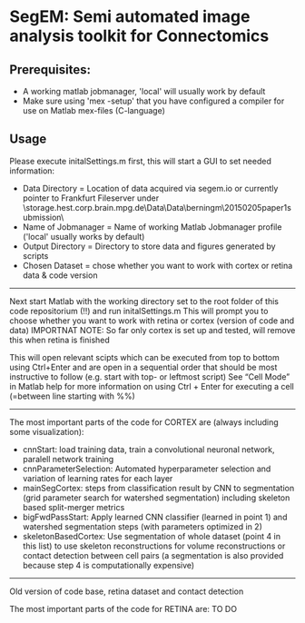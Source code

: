 SegEM: Semi automated image analysis toolkit for Connectomics
========================================

Prerequisites:
---------
+ A working matlab jobmanager, 'local' will usually work by default
+ Make sure using 'mex -setup' that you have configured a compiler for use on Matlab mex-files (C-language)

Usage
---------

Please execute initalSettings.m first, this will start a GUI to set needed information:
+ Data Directory = Location of data acquired via segem.io or currently pointer to Frankfurt Fileserver under \\storage.hest.corp.brain.mpg.de\Data\Data\berningm\20150205paper1submission\
+ Name of Jobmanager = Name of working Matlab Jobmanager profile ('local' usually works by default)
+ Output Directory = Directory to store data and figures generated by scripts
+ Chosen Dataset = chose whether you want to work with cortex or retina data & code version

---

Next start Matlab with the working directory set to the root folder of this code repositorium (!!) and run initalSettings.m
This will prompt you to choose whether you want to work with retina or cortex (version of code and data)
IMPORTNAT NOTE: So far only cortex is set up and tested, will remove this when retina is finished

This will open relevant scipts which can be executed from top to bottom using Ctrl+Enter and are open in a sequential order that should be most instructive to follow (e.g. start with top- or leftmost script)
See “Cell Mode” in Matlab help for more information on using Ctrl + Enter for executing a cell (=between line starting with %%)

---

The most important parts of the code for CORTEX are (always including some visualization):
+ cnnStart: load training data, train a convolutional neuronal network, paralell network training
+ cnnParameterSelection: Automated hyperparameter selection and variation of learning rates for each layer
+ mainSegCortex: steps from classification result by CNN to segmentation (grid parameter search for watershed segmentation) including skeleton based split-merger metrics
+ bigFwdPassStart: Apply learned CNN classifier (learned in point 1) and watershed segmentation steps (with parameters optimized in 2)
+ skeletonBasedCortex: Use segmentation of whole dataset (point 4 in this list) to use skeleton reconstructions for volume reconstructions or contact detection between cell pairs (a segmentation is also provided because step 4 is computationally expensive)

---

Old version of code base, retina dataset and contact detection

The most important parts of the code for RETINA are:
TO DO
